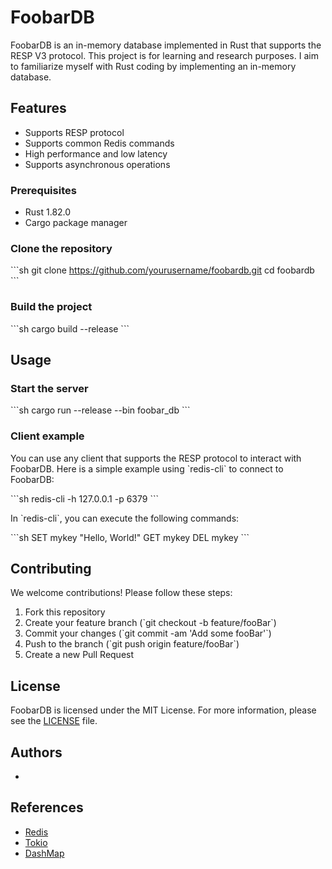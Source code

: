 # FoobarDB

FoobarDB is an in-memory database implemented in Rust that supports the RESP V3 protocol. This project is for learning and research purposes. I aim to familiarize myself with Rust coding by implementing an in-memory database.

## Features

- Supports RESP protocol
- Supports common Redis commands
- High performance and low latency
- Supports asynchronous operations

### Prerequisites

- Rust 1.82.0
- Cargo package manager

### Clone the repository

\`\`\`sh
git clone https://github.com/yourusername/foobardb.git
cd foobardb
\`\`\`

### Build the project

\`\`\`sh
cargo build --release
\`\`\`

## Usage

### Start the server

\`\`\`sh
cargo run --release --bin foobar_db
\`\`\`

### Client example

You can use any client that supports the RESP protocol to interact with FoobarDB. Here is a simple example using \`redis-cli\` to connect to FoobarDB:

\`\`\`sh
redis-cli -h 127.0.0.1 -p 6379
\`\`\`

In \`redis-cli\`, you can execute the following commands:

\`\`\`sh
SET mykey "Hello, World!"
GET mykey
DEL mykey
\`\`\`


## Contributing

We welcome contributions! Please follow these steps:

1. Fork this repository
2. Create your feature branch (\`git checkout -b feature/fooBar\`)
3. Commit your changes (\`git commit -am 'Add some fooBar'\`)
4. Push to the branch (\`git push origin feature/fooBar\`)
5. Create a new Pull Request

## License

FoobarDB is licensed under the MIT License. For more information, please see the [LICENSE](LICENSE) file.

## Authors

- [](https://github.com/daydaydrunk/foobar_db)

## References

- [Redis](https://redis.io/)
- [Tokio](https://tokio.rs/)
- [DashMap](https://github.com/xacrimon/dashmap)